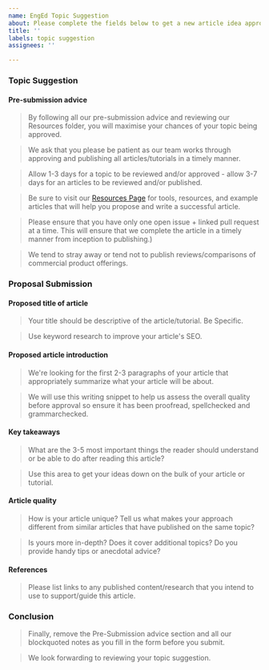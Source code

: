 ```yaml
---
name: EngEd Topic Suggestion
about: Please complete the fields below to get a new article idea approved for submission.
title: ''
labels: topic suggestion
assignees: ''

---
```


### Topic Suggestion

#### Pre-submission advice
> By following all our pre-submission advice and reviewing our Resources folder, you will maximise your chances of your topic being approved.

> We ask that you please be patient as our team works through approving and publishing all articles/tutorials in a timely manner.

> Allow 1-3 days for a topic to be reviewed and/or approved - allow 3-7 days for an articles to be reviewed and/or published.

> Be sure to visit our [Resources Page](https://github.com/section-engineering-education/engineering-education/blob/master/new_contributors/resources-page.md) for tools, resources, and example articles that will help you propose and write a successful article.

> Please ensure that you have only one open issue + linked pull request at a time. This will ensure that we complete the article in a timely manner from inception to publishing.)

> We tend to stray away or tend not to publish reviews/comparisons of commercial product offerings.

### Proposal Submission

#### Proposed title of article
> Your title should be descriptive of the article/tutorial. Be Specific. 

> Use keyword research to improve your article's SEO.

#### Proposed article introduction
> We're looking for the first 2-3 paragraphs of your article that appropriately summarize what your article will be about.

> We will use this writing snippet to help us assess the overall quality before approval so ensure it has been proofread, spellchecked and grammarchecked.

#### Key takeaways 
> What are the 3-5 most important things the reader should understand or be able to do after reading this article?

> Use this area to get your ideas down on the bulk of your article or tutorial.

#### Article quality
> How is your article unique? Tell us what makes your approach different from similar articles that have published on the same topic?

> Is yours more in-depth? Does it cover additional topics? Do you provide handy tips or anecdotal advice?

#### References
> Please list links to any published content/research that you intend to use to support/guide this article.

### Conclusion
> Finally, remove the Pre-Submission advice section and all our blockquoted notes as you fill in the form before you submit.

> We look forwarding to reviewing your topic suggestion.
